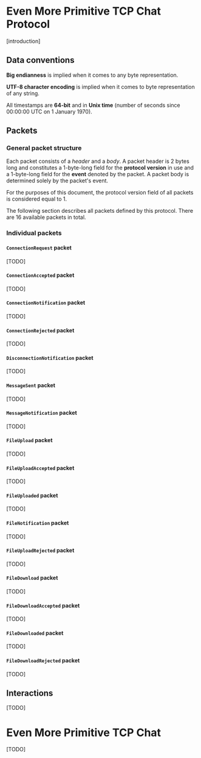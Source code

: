 # Even More Primitive TCP Chat Protocol

[introduction]

## Data conventions

**Big endianness** is implied when it comes to any byte representation.

**UTF-8 character encoding** is implied when it comes to byte representation of any string.

All timestamps are **64-bit** and in **Unix time** (number of seconds since 00:00:00 UTC on 1 January 1970).

## Packets

### General packet structure

Each packet consists of a *header* and a *body*. A packet header is 2 bytes long and constitutes a 1-byte-long field for
the **protocol version** in use and a 1-byte-long field for the **event** denoted by the packet. A packet body is
determined solely by the packet's event.

For the purposes of this document, the protocol version field of all packets is considered equal to 1.

The following section describes all packets defined by this protocol. There are 16 available packets in total.

### Individual packets

#### `ConnectionRequest` packet

[TODO]

#### `ConnectionAccepted` packet

[TODO]

#### `ConnectionNotification` packet

[TODO]

#### `ConnectionRejected` packet

[TODO]

#### `DisconnectionNotification` packet

[TODO]

#### `MessageSent` packet

[TODO]

#### `MessageNotification` packet

[TODO]

#### `FileUpload` packet

[TODO]

#### `FileUploadAccepted` packet

[TODO]

#### `FileUploaded` packet

[TODO]

#### `FileNotification` packet

[TODO]

#### `FileUploadRejected` packet

[TODO]

#### `FileDownload` packet

[TODO]

#### `FileDownloadAccepted` packet

[TODO]

#### `FileDownloaded` packet

[TODO]

#### `FileDownloadRejected` packet

[TODO]

## Interactions

[TODO]

# Even More Primitive TCP Chat

[TODO]
